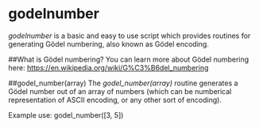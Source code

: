 # godelnumber

*godelnumber* is a basic and easy to use script which provides routines for generating Gödel numbering, also known as Gödel encoding.

##What is Gödel numbering?
You can learn more about Gödel numbering here:
https://en.wikipedia.org/wiki/G%C3%B6del_numbering

##godel_number(array)
The *godel_number(array)* routine generates a Gödel number out of an array of numbers (which can be numberical representation of
ASCII encoding, or any other sort of encoding).

Example use:
godel_number([3, 5])
